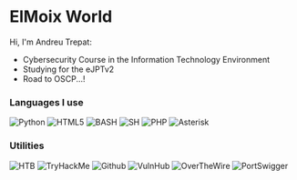 # ElMoix World

Hi, I'm Andreu Trepat:
    
- Cybersecurity Course in the Information Technology Environment
- Studying for the eJPTv2
- Road to OSCP...!

### Languages I use
![Python](https://img.shields.io/badge/-Python-000000?style=flat&logo=python)
![HTML5](https://img.shields.io/badge/-HTML5-000000?style=flat&logo=html5)
![BASH](https://img.shields.io/badge/-Bash-000000?style=plastic&logo=Bash)
![SH](https://img.shields.io/badge/-ShellScript-000000?style=plastic&logo=sh)
![PHP](https://img.shields.io/badge/-PHP-000000?style=plastic&logo=php)
![Asterisk](https://img.shields.io/badge/-Asterisk-000000?style=plastic&logo=asterisk)

### Utilities
![HTB](https://img.shields.io/badge/-HackTheBox-000000?style=plastic&logo=Hack%20The%20Box)
![TryHackMe](https://img.shields.io/badge/-TryHackMe-000000?style=plastic&logo=TryHackMe)
![Github](https://img.shields.io/badge/-Github-000000?style=plastic&logo=Github)
![VulnHub](https://img.shields.io/badge/-VulnHub-000000?style=plastic&logo=Vulnhub)
![OverTheWire](https://img.shields.io/badge/-OverTheWire-000000?style=plastic&logo=OverTheWire)
![PortSwigger](https://img.shields.io/badge/-PortSwigger-000000?style=plastic&logo=PortSwigger)
